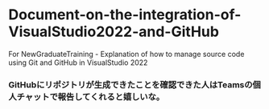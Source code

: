 # Document-on-the-integration-of-VisualStudio2022-and-GitHub
For NewGraduateTraining - Explanation of how to manage source code using Git and GitHub in VisualStudio 2022
### GitHubにリポジトリが生成できたことを確認できた人はTeamsの個人チャットで報告してくれると嬉しいな。
